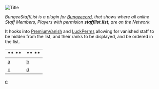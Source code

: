 ![Title](https://i.imgur.com/DRKmBIa.png)

*BungeeStaffList is a plugin for [Bungeecord](https://www.spigotmc.org/wiki/bungeecord/), that shows where all online Staff Members, Players with permision __stafflist.list__, are on the Network.*

It hooks into [PremiumVanish](https://www.spigotmc.org/resources/14404/) and [LuckPerms](https://luckperms.net/) allowing for vanished staff to be hidden from the list, and their ranks to be displayed, and be ordered in the list.

** ** | ** **
------------ | -------------
[a](https://i.imgur.com/UQkU0f3.png) | [b](https://i.imgur.com/wJLRvYQ.png)
[c](https://i.imgur.com/tJMntU5.png) | [d](https://i.imgur.com/v4Q3AFv.png)
[e](https://i.imgur.com/FrMpYAh.png)
